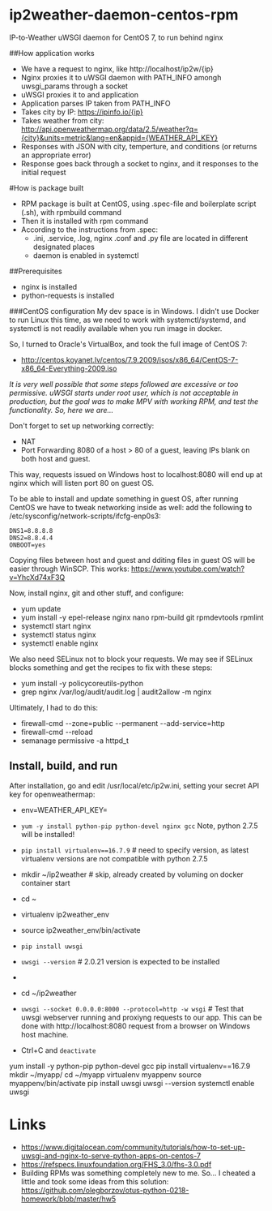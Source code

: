 # ip2weather-daemon-centos-rpm
IP-to-Weather uWSGI daemon for CentOS 7, to run behind nginx

##How application works
* We have a request to nginx, like http://localhost/ip2w/{ip}
* Nginx proxies it to uWSGI daemon with PATH_INFO amongh uwsgi_params through a socket
* uWSGI proxies it to and application
* Application parses IP taken from PATH_INFO
* Takes city by IP: https://ipinfo.io/{ip}
* Takes weather from city: http://api.openweathermap.org/data/2.5/weather?q={city}&units=metric&lang=en&appid={WEATHER_API_KEY}
* Responses with JSON with city, temperture, and conditions (or returns an appropriate error)
* Response goes back through a socket to nginx, and it responses to the initial request

#How is package built
* RPM package is built at CentOS, using .spec-file and boilerplate script (.sh), with rpmbuild command
* Then it is installed with rpm command
* According to the instructions from .spec:
  * .ini, .service, .log, nginx .conf and .py file are located in different designated places
  * daemon is enabled in systemctl

##Prerequisites
* nginx is installed
* python-requests is installed

###CentOS configuration
My dev space is in Windows. I didn't use Docker to run Linux this time, as we need to work with systemctl/systemd, and systemctl is not readily available when you run image in docker. 

So, I turned to Oracle's VirtualBox, and took the full image of CentOS 7:
* http://centos.koyanet.lv/centos/7.9.2009/isos/x86_64/CentOS-7-x86_64-Everything-2009.iso

_It is very well possible that some steps followed are excessive or too permissive. uWSGI starts under root user, which is not acceptable in production, but the goal was to make MPV with working RPM, and test the functionality. So, here we are..._

Don't forget to set up networking correctly:
* NAT
* Port Forwarding 8080 of a host > 80 of a guest, leaving IPs blank on both host and guest.

This way, requests issued on Windows host to localhost:8080 will end up at nginx which will listen port 80 on guest OS.

To be able to install and update something in guest OS, after running CentOS we have to tweak networking inside as well: add the following to /etc/sysconfig/network-scripts/ifcfg-enp0s3:
```
DNS1=8.8.8.8
DNS2=8.8.4.4
ONBOOT=yes
```

Copying files between host and guest and dditing files in guest OS will be easier through WinSCP. This works: https://www.youtube.com/watch?v=YhcXd74xF3Q

Now, install nginx, git and other stuff, and configure:
* yum update
* yum install -y epel-release nginx nano rpm-build git rpmdevtools rpmlint
* systemctl start nginx
* systemctl status nginx
* systemctl enable nginx

We also need SELinux not to block your requests. We may see if SELinux blocks something and get the recipes to fix with these steps:
* yum install -y policycoreutils-python
* grep nginx /var/log/audit/audit.log | audit2allow -m nginx

Ultimately, I had to do this:
* firewall-cmd --zone=public --permanent --add-service=http
* firewall-cmd --reload
* semanage permissive -a httpd_t

## Install, build, and run

After installation, go and edit /usr/local/etc/ip2w.ini, setting your secret API key for openweathermap:
* env=WEATHER_API_KEY=<your API key for api.openweathermap.org>

* `yum -y install python-pip python-devel nginx gcc` Note, python 2.7.5 will be installed!
* `pip install virtualenv==16.7.9`  # need to specify version, as latest virtualenv versions are not compatible with python 2.7.5
* mkdir ~/ip2weather  # skip, already created by voluming on docker container start
* cd ~
* virtualenv ip2weather_env
* source ip2weather_env/bin/activate
* `pip install uwsgi`
* `uwsgi --version`  # 2.0.21 version is expected to be installed
* 
* cd ~/ip2weather
* `uwsgi --socket 0.0.0.0:8000 --protocol=http -w wsgi`  # Test that uwsgi webserver running and proxiyng requests to our app. This can be done with http://localhost:8080 request from a browser on Windows host machine.
* Ctrl+C and `deactivate`


yum install -y python-pip python-devel gcc
pip install virtualenv==16.7.9
mkdir ~/myapp/
cd ~/myapp
virtualenv myappenv
source myappenv/bin/activate
pip install uwsgi
uwsgi --version
systemctl enable uwsgi



# Links
* https://www.digitalocean.com/community/tutorials/how-to-set-up-uwsgi-and-nginx-to-serve-python-apps-on-centos-7
* https://refspecs.linuxfoundation.org/FHS_3.0/fhs-3.0.pdf
* Building RPMs was something completely new to me. So... I cheated a little and took some ideas from this solution: https://github.com/olegborzov/otus-python-0218-homework/blob/master/hw5









